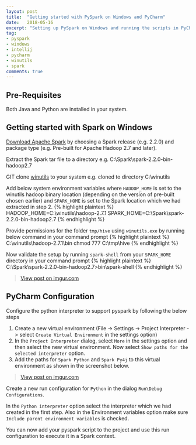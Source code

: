 ```yaml
---
layout: post
title:  "Getting started with PySpark on Windows and PyCharm"
date:   2018-05-16
excerpt: "Setting up PySpark on Windows and running the scripts in PyCharm IDE"
tag:
- pyspark 
- windows
- intellij
- pycharm
- winutils
- spark
comments: true
---
```


## Pre-Requisites

Both Java and Python are installed in your system.

## Getting started with Spark on Windows

[Download Apache Spark](http://spark.apache.org/downloads.html) by choosing a Spark release (e.g. 2.2.0) and package type (e.g. Pre-built for Apache Hadoop 2.7 and later).

Extract the Spark tar file to a directory e.g. C:\Spark\spark-2.2.0-bin-hadoop2.7

GIT clone [winutils](https://github.com/steveloughran/winutils) to your system e.g. cloned to directory C:\winutils

Add below system environment variables where `HADOOP_HOME` is set to the winutils hadoop binary location (depending on the version of pre-built chosen earlier)  and `SPARK_HOME` is set to the Spark location which we had extracted in step 2.
{% highlight plaintext %}
HADOOP_HOME=C:\winutils\hadoop-2.7.1
SPARK_HOME=C:\Spark\spark-2.2.0-bin-hadoop2.7
{% endhighlight %}

Provide permissions for the folder `tmp/hive` using `winutils.exe` by running below command in your command prompt
{% highlight plaintext %}
C:\winutils\hadoop-2.7.1\bin chmod 777 C:\tmp\hive
{% endhighlight %}

Now validate the setup by running `spark-shell` from your `SPARK_HOME` directory in your command prompt
{% highlight plaintext %}
C:\Spark\spark-2.2.0-bin-hadoop2.7>bin\spark-shell
{% endhighlight %}

<blockquote class="imgur-embed-pub" lang="en" data-id="DvTk8Hw"><a href="//imgur.com/DvTk8Hw">View post on imgur.com</a></blockquote><script async src="//s.imgur.com/min/embed.js" charset="utf-8"></script>

## PyCharm Configuration

Configure the python interpreter to support pyspark by following the below steps

1. Create a new virtual environment (File -> Settings -> Project Interpreter -> select `Create Virtual Environment` in the settings option)
2. In the `Project Interpreter` dialog, select `More` in the settings option and then select the new virtual environment. Now select `Show paths for the selected interpreter` option.
2. Add the paths for `Spark Python` and `Spark Py4j` to this virtual environment as shown in the screenshot below.

<blockquote class="imgur-embed-pub" lang="en" data-id="cAwoRrw"><a href="//imgur.com/cAwoRrw">View post on imgur.com</a></blockquote><script async src="//s.imgur.com/min/embed.js" charset="utf-8"></script>

Create a new run configuration for `Python` in the dialog `Run\Debug Configurations`.

In the `Python interpreter` option select the interpreter which we had created in the first step. Also in the Environment variables option make sure `Include parent environment variables` is checked.

You can now add your pyspark script to the project and use this run configuration to execute it in a Spark context.

